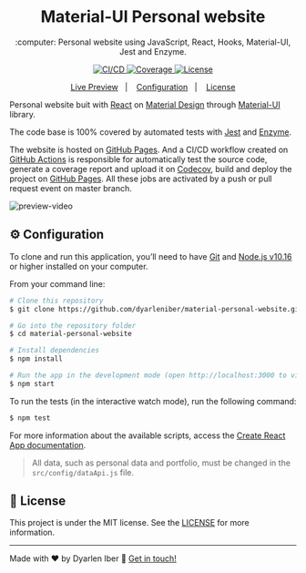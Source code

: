 <h1 align="center">
  Material-UI Personal website
</h1>

<p align="center">
  :computer: Personal website using JavaScript, React, Hooks, Material-UI, Jest and Enzyme.
</p>

<p align="center">
  <a href="https://github.com/dyarleniber/material-personal-website/actions?query=workflow%3ACI%2FCD">
    <img alt="CI/CD" src="https://github.com/dyarleniber/material-personal-website/workflows/CI/CD/badge.svg">
  </a>
  <a href="https://codecov.io/gh/dyarleniber/material-personal-website">
    <img alt="Coverage" src="https://img.shields.io/codecov/c/github/dyarleniber/material-personal-website">
  </a>
  <a href="https://github.com/dyarleniber/material-personal-website/blob/master/LICENSE">
    <img alt="License" src="https://img.shields.io/github/license/dyarleniber/material-personal-website">
  </a>
</p>

<p align="center">
  <a href="https://dyarleniber.github.io/material-personal-website/">Live Preview</a>&nbsp;&nbsp;&nbsp;|&nbsp;&nbsp;&nbsp;
  <a href="#gear-configuration">Configuration</a>&nbsp;&nbsp;&nbsp;|&nbsp;&nbsp;&nbsp;
  <a href="#memo-license">License</a>
</p>

Personal website buit with [React](https://reactjs.org) on [Material Design](https://material.io) through [Material-UI](https://material-ui.com) library.

The code base is 100% covered by automated tests with [Jest](https://jestjs.io) and [Enzyme](https://enzymejs.github.io/enzyme).

The website is hosted on [GitHub Pages](https://pages.github.com). And a CI/CD workflow created on [GitHub Actions](https://github.com/features/actions) is responsible for automatically test the source code, generate a coverage report and upload it on [Codecov](https://codecov.io), build and deploy the project on [GitHub Pages](https://pages.github.com). All these jobs are activated by a push or pull request event on master branch.

![preview-video](https://user-images.githubusercontent.com/40317398/84584841-23614900-ae01-11ea-8924-e8be306ac869.gif)

## :gear: Configuration

To clone and run this application, you’ll need to have [Git](https://git-scm.com) and [Node.js v10.16](https://nodejs.org) or higher installed on your computer.

From your command line:

```bash
# Clone this repository
$ git clone https://github.com/dyarleniber/material-personal-website.git

# Go into the repository folder
$ cd material-personal-website

# Install dependencies
$ npm install

# Run the app in the development mode (open http://localhost:3000 to view it in the browser)
$ npm start
```

To run the tests (in the interactive watch mode), run the following command:

```bash
$ npm test
```

For more information about the available scripts, access the [Create React App documentation](https://create-react-app.dev/docs/available-scripts/).

> All data, such as personal data and portfolio, must be changed in the `src/config/dataApi.js` file.

## :memo: License

This project is under the MIT license. See the [LICENSE](https://github.com/dyarleniber/material-personal-website/blob/master/LICENSE) for more information.

---

Made with ♥ by Dyarlen Iber :wave: [Get in touch!](https://dyarleniber.com)
